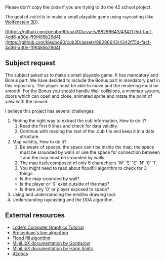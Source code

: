 Please don't copy the code if you are trying to do the 42 school project.

The goal of ``cub3d`` is to make a small playable game using raycasting (like [Wolfenstein 3D](https://fr.wikipedia.org/wiki/Wolfenstein_3D)).

[(https://github.com/kieubo90/cub3D/assets/88286643/4342f75d-facf-4dd6-a30e-ff9f485b26d4](https://github.com/kieubo90/cub3D/assets/88286643/4342f75d-facf-4dd6-a30e-ff9f485b26d4)


## Subject request
The subject asked us to make a small playable game. It has mandatory and Bonus part. We have decided to include the Bonus part in mandatory part in this repository.
The player must be able to move and the rendering must be smooth.
For the Bonus you should handle Wall collisions, a minimap system, doors which can open and close, animated sprite and rotate the point of view with the mouse.

I believe this project has several challenges

1. Finding the right way to extract the cub information, How to do it?
	1. Read the first 6 lines and check for data validity.
	2. Continue with reading the rest of the .cub file and keep it in a data structure.
1. Map validity, How to do it?
	1. Be aware of spaces. the space can't be inside the map, the space must be srounded by walls or use the space for connection between 1 and the map must be srounded by walls.
	1. The map itselt composed of only 6 charachters 'W' 'S' 'E' 'N' '0' '1'.
	1. You might need to read about floodfill algorithm to check for 3 things:
    - Is the map srounded by wall?
    - Is the player or '0' exist outside of the map?
    - Is there any '0' or player exposed to space?
1. Using and understanding the minilibx drawing tool.
1. Understanding raycasting and the DDA algorithm.


## External resources

+ [Lode's Computer Graphics Tutorial](https://lodev.org/cgtutor/raycasting.html)
+ [Bresenham's line algorithm](https://en.wikipedia.org/wiki/Bresenham%27s_line_algorithm)
+ [Flood fill algorithm](https://en.wikipedia.org/wiki/Flood_fill)
+ [MiniLibX documentation by Gontjarow](https://gontjarow.github.io/MiniLibX/)
+ [MiniLibX documentation by Harm Smits](https://harm-smits.github.io/42docs/)
+ [42docs](https://harm-smits.github.io/42docs/projects/cub3d)

